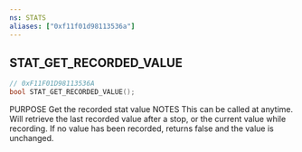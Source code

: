 ```yaml
---
ns: STATS
aliases: ["0xf11f01d98113536a"]
---
```

## STAT_GET_RECORDED_VALUE

```c
// 0xF11F01D98113536A
bool STAT_GET_RECORDED_VALUE();
```

PURPOSE Get the recorded stat value NOTES This can be called at anytime. Will retrieve the last recorded value after a stop, or the current value while recording. If no value has been recorded, returns false and the value is unchanged.

